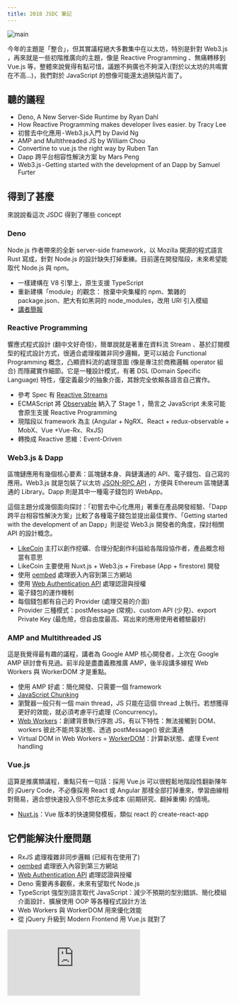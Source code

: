 ```yaml
---
title: 2018 JSDC 筆記
---
```


![main](https://cdn-images-1.medium.com/max/2400/1*yRKwjf8lH9S1_gavi5rxLw.png)

今年的主題是「整合」，但其實議程絕大多數集中在以太坊，特別是針對 Web3.js ，再來就是一些初階推廣向的主題，像是 Reactive Programming 、無痛轉移到 Vue.js 等，整體來說覺得有點可惜，議題不夠廣也不夠深入(對於以太坊的共鳴實在不高...)，我們對於 JavaScript 的想像可能還太過狹隘片面了。

<!-- truncate -->

## 聽的議程

- Deno, A New Server-Side Runtime by Ryan Dahl
- How Reactive Programming makes developer lives easier. by Tracy Lee
- 初嘗去中化應用 - Web3.js入門 by David Ng
- AMP and Multithreaded JS by William Chou
- Convertine to vue.js the right way by Ruben Tan
- Dapp 跨平台相容性解決方案 by Mars Peng
- Web3.js - Getting started with the development of an Dapp by Samuel Furter

## 得到了甚麼

來說說看這次 JSDC 得到了哪些 concept

### Deno

Node.js 作者帶來的全新 server-side framework，以 Mozilla 開源的程式語言 Rust 寫成，針對 Node.js 的設計缺失打掉重練。目前還在開發階段，未來希望能取代 Node.js 與 npm。

- 一樣建構在 V8 引擎上，原生支援 TypeScript
- 重新建構「module」的觀念： 捨棄中央集權的 npm、繁雜的 package.json、肥大有如黑洞的 node_modules，改用 URI 引入模組
- [講者簡報](https://tinyclouds.org/deno_jsdc.pptx)

### Reactive Programming

響應式程式設計 (翻中文好奇怪)，簡單說就是著重在資料流 Stream 、基於訂閱模型的程式設計方式，很適合處理複雜非同步邏輯，更可以結合 Functional Programming 概念，凸顯資料流的處理意圖 (像是專注於商務邏輯 operator 組合) 而隱藏實作細節。它是一種設計模式，有著 DSL (Domain Specific Language) 特性，僅定義最少的抽象介面，其餘完全依賴各語言自己實作。

- 參考 Spec 有 [Reactive Streams](http://www.reactive-streams.org/)
- ECMAScript 將 [Observable](https://github.com/tc39/proposal-observable) 納入了 Stage 1 ，簡言之 JavaScript 未來可能會原生支援 Reactive Programming
- 現階段以 framework 為主 (Angular + NgRX、React + redux-observable + MobX、Vue +Vue-Rx、RxJS)
- 轉換成 Reactive 思維：Event-Driven

### Web3.js & Dapp

區塊鏈應用有幾個核心要素：區塊鏈本身、與鏈溝通的 API、電子錢包、自己寫的應用。Web3.js 就是包裝了以太坊 [JSON-RPC API](https://www.wikiwand.com/zh-tw/JSON-RPC) ，方便與 Ethereum 區塊鏈溝通的 Library。Dapp 則是其中一種電子錢包的 WebApp。

這個主題分成幾個面向探討：「初嘗去中心化應用」著重在產品開發經驗、「Dapp 跨平台相容性解決方案」比較了各種電子錢包並提出最佳實作、「Getting started with the development of an Dapp」則是從 Web3.js 開發者的角度，探討相關 API 的設計概念。

- [LikeCoin](https://like.co/) 主打以創作挖礦、合理分配創作利益給各階段協作者，產品概念相當有意思
- LikeCoin 主要使用 Nuxt.js + Web3.js + Firebase (App + firestore) 開發
- 使用 [oembed](https://oembed.com/) 處理嵌入內容到第三方網站
- 使用 [Web Authentication API](https://developer.mozilla.org/en-US/docs/Web/API/Web_Authentication_API) 處理認證與授權
- 電子錢包的運作機制
- 每個錢包都有自己的 Provider (處理交易的介面)
- Provider 三種模式：postMessage (常規)、custom API (少見)、export Private Key (最危險，但自由度最高、寫出來的應用使用者體驗最好)

### AMP and Multithreaded JS

這是我覺得最有趣的議程，講者為 Google AMP 核心開發者，上次在 Google AMP 研討會有見過。前半段是盡盡義務推廣 AMP，後半段講多線程 Web Workers 與 WorkerDOM 才是重點。

- 使用 AMP 好處：簡化開發、只需要一個 framework
- [JavaScript Chunking](https://developer.mozilla.org/zh-TW/docs/Web/API/Window.requestAnimationFrame)
- 瀏覽器一般只有一個 main thread，JS 只能在這個 thread 上執行。若想獲得更好的效能，就必須考慮平行處理 (Concurrency)。
- [Web Workers](https://developer.mozilla.org/zh-TW/docs/Web/API/Web_Workers_API/Using_web_workers)：創建背景執行序跑 JS，有以下特性：無法接觸到 DOM、workers 彼此不能共享狀態、透過 postMessage() 彼此溝通
- Virtual DOM in Web Workers = [WorkerDOM](https://github.com/ampproject/worker-dom)：計算新狀態、處理 Event handling

### Vue.js

這算是推廣類議程，重點只有一句話：採用 Vue.js 可以很輕鬆地階段性翻新陳年的 jQuery Code，不必像採用 React 或 Angular 那樣全部打掉重來，學習曲線相對簡易，適合想快速投入但不想花太多成本 (前期研究、翻掉重構) 的情境。

- [Nuxt.js](https://nuxtjs.org/guide/)：Vue 版本的快速開發模板，類似 react 的 create-react-app

## 它們能解決什麼問題

- RxJS 處理複雜非同步邏輯 (已經有在使用了)
- [oembed](https://oembed.com/) 處理嵌入內容到第三方網站
- [Web Authentication API](https://developer.mozilla.org/en-US/docs/Web/API/Web_Authentication_API) 處理認證與授權
- Deno 需要再多觀察，未來有望取代 Node.js
- TypeScript 強型別語言取代 JavaScript：減少不預期的型別錯誤、簡化模組介面設計、擴展使用 OOP 等各種程式設計方法
- Web Workers 與 WorkerDOM 用來優化效能
- 從 jQuery 升級到 Modern Frontend 用 Vue.js 就對了

<iframe scrolling="no" frameborder="0" class="likecoin" src="https://button.like.co/in/embed/dazedbear/button?referrer=https://www.dazedbear.pro/blog/2018/11/27/jsdc"></iframe>